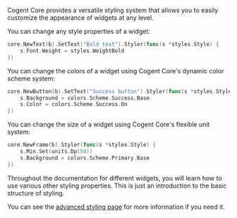 Cogent Core provides a versatile styling system that allows you to easily customize the appearance of widgets at any level.

You can change any style properties of a widget:

```Go
core.NewText(b).SetText("Bold text").Styler(func(s *styles.Style) {
    s.Font.Weight = styles.WeightBold
})
```

You can change the colors of a widget using Cogent Core's dynamic color scheme system:

```Go
core.NewButton(b).SetText("Success button").Styler(func(s *styles.Style) {
    s.Background = colors.Scheme.Success.Base
    s.Color = colors.Scheme.Success.On
})
```

You can change the size of a widget using Cogent Core's flexible unit system:

```Go
core.NewFrame(b).Styler(func(s *styles.Style) {
    s.Min.Set(units.Dp(50))
    s.Background = colors.Scheme.Primary.Base
})
```

Throughout the documentation for different widgets, you will learn how to use various other styling properties. This is just an introduction to the basic structure of styling.

You can see the [advanced styling page](../advanced/styling) for more information if you need it.
